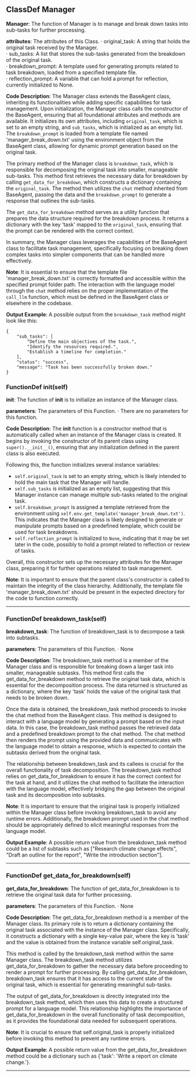 ## ClassDef Manager
**Manager**: The function of Manager is to manage and break down tasks into sub-tasks for further processing.

**attributes**: The attributes of this Class.
· original_task: A string that holds the original task received by the Manager.  
· sub_tasks: A list that stores the sub-tasks generated from the breakdown of the original task.  
· breakdown_prompt: A template used for generating prompts related to task breakdown, loaded from a specified template file.  
· reflection_prompt: A variable that can hold a prompt for reflection, currently initialized to None.

**Code Description**: The Manager class extends the BaseAgent class, inheriting its functionalities while adding specific capabilities for task management. Upon initialization, the Manager class calls the constructor of the BaseAgent, ensuring that all foundational attributes and methods are available. It initializes its own attributes, including `original_task`, which is set to an empty string, and `sub_tasks`, which is initialized as an empty list. The `breakdown_prompt` is loaded from a template file named 'manager_break_down.txt' using the environment object from the BaseAgent class, allowing for dynamic prompt generation based on the original task.

The primary method of the Manager class is `breakdown_task`, which is responsible for decomposing the original task into smaller, manageable sub-tasks. This method first retrieves the necessary data for breakdown by calling `get_data_for_breakdown`, which constructs a dictionary containing the `original_task`. The method then utilizes the `chat` method inherited from BaseAgent, passing the data and the `breakdown_prompt` to generate a response that outlines the sub-tasks.

The `get_data_for_breakdown` method serves as a utility function that prepares the data structure required for the breakdown process. It returns a dictionary with the key 'task' mapped to the `original_task`, ensuring that the prompt can be rendered with the correct context.

In summary, the Manager class leverages the capabilities of the BaseAgent class to facilitate task management, specifically focusing on breaking down complex tasks into simpler components that can be handled more effectively.

**Note**: It is essential to ensure that the template file 'manager_break_down.txt' is correctly formatted and accessible within the specified prompt folder path. The interaction with the language model through the `chat` method relies on the proper implementation of the `call_llm` function, which must be defined in the BaseAgent class or elsewhere in the codebase.

**Output Example**: A possible output from the `breakdown_task` method might look like this:
```
{
    "sub_tasks": [
        "Define the main objectives of the task.",
        "Identify the resources required.",
        "Establish a timeline for completion."
    ],
    "status": "success",
    "message": "Task has been successfully broken down."
}
```
### FunctionDef __init__(self)
**__init__**: The function of __init__ is to initialize an instance of the Manager class.

**parameters**: The parameters of this Function.
· There are no parameters for this function.

**Code Description**: The __init__ function is a constructor method that is automatically called when an instance of the Manager class is created. It begins by invoking the constructor of its parent class using `super().__init__()`, ensuring that any initialization defined in the parent class is also executed. 

Following this, the function initializes several instance variables:
- `self.original_task` is set to an empty string, which is likely intended to hold the main task that the Manager will handle.
- `self.sub_tasks` is initialized as an empty list, suggesting that this Manager instance can manage multiple sub-tasks related to the original task.
- `self.breakdown_prompt` is assigned a template retrieved from the environment using `self.env.get_template('manager_break_down.txt')`. This indicates that the Manager class is likely designed to generate or manipulate prompts based on a predefined template, which could be used for task breakdowns.
- `self.reflection_prompt` is initialized to `None`, indicating that it may be set later in the code, possibly to hold a prompt related to reflection or review of tasks.

Overall, this constructor sets up the necessary attributes for the Manager class, preparing it for further operations related to task management.

**Note**: It is important to ensure that the parent class's constructor is called to maintain the integrity of the class hierarchy. Additionally, the template file 'manager_break_down.txt' should be present in the expected directory for the code to function correctly.
***
### FunctionDef breakdown_task(self)
**breakdown_task**: The function of breakdown_task is to decompose a task into subtasks.

**parameters**: The parameters of this Function.
· None

**Code Description**: The breakdown_task method is a member of the Manager class and is responsible for breaking down a larger task into smaller, manageable subtasks. This method first calls the get_data_for_breakdown method to retrieve the original task data, which is essential for the decomposition process. The data returned is structured as a dictionary, where the key 'task' holds the value of the original task that needs to be broken down.

Once the data is obtained, the breakdown_task method proceeds to invoke the chat method from the BaseAgent class. This method is designed to interact with a language model by generating a prompt based on the input data. In this case, the breakdown_task method passes the retrieved data and a predefined breakdown prompt to the chat method. The chat method then renders the prompt using the provided data and communicates with the language model to obtain a response, which is expected to contain the subtasks derived from the original task.

The relationship between breakdown_task and its callees is crucial for the overall functionality of task decomposition. The breakdown_task method relies on get_data_for_breakdown to ensure it has the correct context for the task at hand, and it utilizes the chat method to facilitate the interaction with the language model, effectively bridging the gap between the original task and its decomposition into subtasks.

**Note**: It is important to ensure that the original task is properly initialized within the Manager class before invoking breakdown_task to avoid any runtime errors. Additionally, the breakdown prompt used in the chat method should be appropriately defined to elicit meaningful responses from the language model.

**Output Example**: A possible return value from the breakdown_task method could be a list of subtasks such as ["Research climate change effects", "Draft an outline for the report", "Write the introduction section"].
***
### FunctionDef get_data_for_breakdown(self)
**get_data_for_breakdown**: The function of get_data_for_breakdown is to retrieve the original task data for further processing.

**parameters**: The parameters of this Function.
· None

**Code Description**: The get_data_for_breakdown method is a member of the Manager class. Its primary role is to return a dictionary containing the original task associated with the instance of the Manager class. Specifically, it constructs a dictionary with a single key-value pair, where the key is 'task' and the value is obtained from the instance variable self.original_task. 

This method is called by the breakdown_task method within the same Manager class. The breakdown_task method utilizes get_data_for_breakdown to gather the necessary data before proceeding to render a prompt for further processing. By calling get_data_for_breakdown, breakdown_task ensures that it has access to the current state of the original task, which is essential for generating meaningful sub-tasks.

The output of get_data_for_breakdown is directly integrated into the breakdown_task method, which then uses this data to create a structured prompt for a language model. This relationship highlights the importance of get_data_for_breakdown in the overall functionality of task decomposition, as it provides the foundational data needed for subsequent operations.

**Note**: It is crucial to ensure that self.original_task is properly initialized before invoking this method to prevent any runtime errors.

**Output Example**: A possible return value from the get_data_for_breakdown method could be a dictionary such as {'task': 'Write a report on climate change.'}.
***
